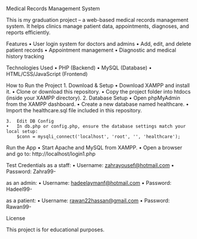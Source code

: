 Medical Records Management System

This is my graduation project – a web-based medical records management system. It helps clinics manage patient data, appointments, diagnoses, and reports efficiently.

Features
	•	User login system for doctors and admins
	•	Add, edit, and delete patient records
	•	Appointment management
	•	Diagnostic and medical history tracking

Technologies Used
	•	PHP (Backend)
	•	MySQL (Database)
	•	HTML/CSS/JavaScript (Frontend)

How to Run the Project
	1.	Download & Setup
	•	Download XAMPP and install it.
	•	Clone or download this repository.
	•	Copy the project folder into htdocs (inside your XAMPP directory).
	2.	Database Setup
	•	Open phpMyAdmin from the XAMPP dashboard.
	•	Create a new database named healthcare.
	•	Import the healthcare.sql file included in this repository.
 
	3.	Edit DB Config
	•	In db.php or config.php, ensure the database settings match your local setup:
        $conn = mysqli_connect('localhost', 'root', '', 'healthcare');
Run the App
	•	Start Apache and MySQL from XAMPP.
	•	Open a browser and go to: http://localhost/login1.php

 Test Credentials
 as a staff:
	•	Username: zahrayousef@hotmail.com
	•	Password: Zahra99-
 
as an admin:
 •	Username: hadeelaymanf@hotmail.com
 •	Password: Hadeel99-

 as a patient:
 •	Username: rawan22hassan@gmail.com
 •	Password: Rawan99-

License

This project is for educational purposes.
